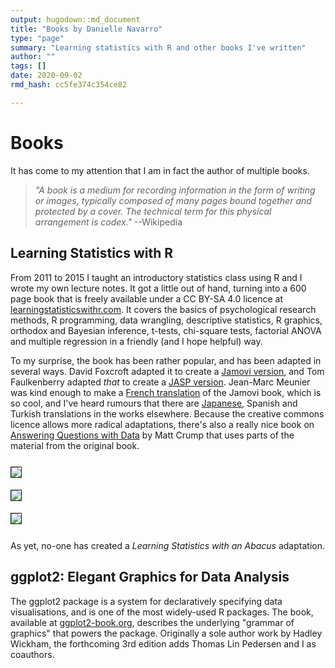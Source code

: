 ```yaml
---
output: hugodown::md_document
title: "Books by Danielle Navarro"
type: "page"
summary: "Learning statistics with R and other books I've written"
author: ""
tags: []
date: 2020-09-02
rmd_hash: cc5fe374c354ce82

---
```


# Books

It has come to my attention that I am in fact the author of multiple books.

> *"A book is a medium for recording information in the form of writing or images, typically composed of many pages bound together and protected by a cover. The technical term for this physical arrangement is codex."* --Wikipedia

## Learning Statistics with R

From 2011 to 2015 I taught an introductory statistics class using R and I wrote my own lecture notes. It got a little out of hand, turning into a 600 page book that is freely available under a CC BY-SA 4.0 licence at [learningstatisticswithr.com](https://learningstatisticswithr.com). It covers the basics of psychological research methods, R programming, data wrangling, descriptive statistics, R graphics, orthodox and Bayesian inference, t-tests, chi-square tests, factorial ANOVA and multiple regression in a friendly (and I hope helpful) way.

To my surprise, the book has been rather popular, and has been adapted in several ways. David Foxcroft adapted it to create a [Jamovi version](https://doi.org/10.24384/hgc3-7p15), and Tom Faulkenberry adapted *that* to create a [JASP version](https://learnstatswithjasp.com/). Jean-Marc Meunier was kind enough to make a [French translation](https://jmeunierp8.github.io/ManuelJamovi/) of the Jamovi book, which is so cool, and I've heard rumours that there are [Japanese](https://bookdown.org/sbtseiji/lswjamoviJ/), Spanish and Turkish translations in the works elsewhere. Because the creative commons licence allows more radical adaptations, there's also a really nice book on [Answering Questions with Data](https://crumplab.github.io/statistics/) by Matt Crump that uses parts of the material from the original book.

<div class="highlight">

<div>
<div class="row p-0 row-cols-1 row-cols-md-2 row-cols-lg-3" style="margin-left: -.6rem; margin-right: -.6rem; margin-top: 1rem; margin-bottom: 1rem; ">
<div class="card bg-transparent m-0 border-0 collapse.show bs4cards-blahblahblah " style="padding: .6rem ; border-width: 0; border-radius: 0 0 0 0 ;">
<a href="https://learningstatisticswithr.com" style="color: inherit;">
<img src="lsr.png" class="card-img" style="border-style:solid; border-color:inherits; border-width:1px; border-radius: 0 0 0 0 ;"/>
</a>
</div>
<div class="card bg-transparent m-0 border-0 collapse.show bs4cards-blahblahblah " style="padding: .6rem ; border-width: 0; border-radius: 0 0 0 0 ;">
<a href="https://doi.org/10.24384/hgc3-7p15" style="color: inherit;">
<img src="jamovi.png" class="card-img" style="border-style:solid; border-color:inherits; border-width:1px; border-radius: 0 0 0 0 ;"/>
</a>
</div>
<div class="card bg-transparent m-0 border-0 collapse.show bs4cards-blahblahblah " style="padding: .6rem ; border-width: 0; border-radius: 0 0 0 0 ;">
<a href="https://learnstatswithjasp.com/" style="color: inherit;">
<img src="jasp.png" class="card-img" style="border-style:solid; border-color:inherits; border-width:1px; border-radius: 0 0 0 0 ;"/>
</a>
</div>
</div>
</div>

</div>

As yet, no-one has created a *Learning Statistics with an Abacus* adaptation.

## ggplot2: Elegant Graphics for Data Analysis

The ggplot2 package is a system for declaratively specifying data visualisations, and is one of the most widely-used R packages. The book, available at [ggplot2-book.org](https://ggplot2-book.org), describes the underlying "grammar of graphics" that powers the package. Originally a sole author work by Hadley Wickham, the forthcoming 3rd edition adds Thomas Lin Pedersen and I as coauthors.


